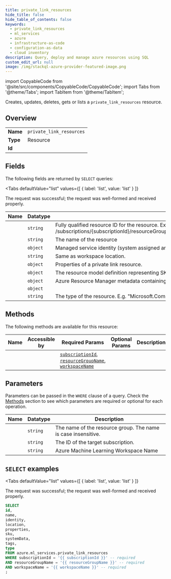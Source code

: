```yaml
--- 
title: private_link_resources
hide_title: false
hide_table_of_contents: false
keywords:
  - private_link_resources
  - ml_services
  - azure
  - infrastructure-as-code
  - configuration-as-data
  - cloud inventory
description: Query, deploy and manage azure resources using SQL
custom_edit_url: null
image: /img/stackql-azure-provider-featured-image.png
---
```


import CopyableCode from '@site/src/components/CopyableCode/CopyableCode';
import Tabs from '@theme/Tabs';
import TabItem from '@theme/TabItem';

Creates, updates, deletes, gets or lists a <code>private_link_resources</code> resource.

## Overview
<table><tbody>
<tr><td><b>Name</b></td><td><code>private_link_resources</code></td></tr>
<tr><td><b>Type</b></td><td>Resource</td></tr>
<tr><td><b>Id</b></td><td><CopyableCode code="azure.ml_services.private_link_resources" /></td></tr>
</tbody></table>

## Fields

The following fields are returned by `SELECT` queries:

<Tabs
    defaultValue="list"
    values={[
        { label: 'list', value: 'list' }
    ]}
>
<TabItem value="list">

The request was successful; the request was well-formed and received properly.

<table>
<thead>
    <tr>
    <th>Name</th>
    <th>Datatype</th>
    <th>Description</th>
    </tr>
</thead>
<tbody>
<tr>
    <td><CopyableCode code="id" /></td>
    <td><code>string</code></td>
    <td>Fully qualified resource ID for the resource. Ex - /subscriptions/&#123;subscriptionId&#125;/resourceGroups/&#123;resourceGroupName&#125;/providers/&#123;resourceProviderNamespace&#125;/&#123;resourceType&#125;/&#123;resourceName&#125;</td>
</tr>
<tr>
    <td><CopyableCode code="name" /></td>
    <td><code>string</code></td>
    <td>The name of the resource</td>
</tr>
<tr>
    <td><CopyableCode code="identity" /></td>
    <td><code>object</code></td>
    <td>Managed service identity (system assigned and/or user assigned identities)</td>
</tr>
<tr>
    <td><CopyableCode code="location" /></td>
    <td><code>string</code></td>
    <td>Same as workspace location.</td>
</tr>
<tr>
    <td><CopyableCode code="properties" /></td>
    <td><code>object</code></td>
    <td>Properties of a private link resource.</td>
</tr>
<tr>
    <td><CopyableCode code="sku" /></td>
    <td><code>object</code></td>
    <td>The resource model definition representing SKU</td>
</tr>
<tr>
    <td><CopyableCode code="systemData" /></td>
    <td><code>object</code></td>
    <td>Azure Resource Manager metadata containing createdBy and modifiedBy information.</td>
</tr>
<tr>
    <td><CopyableCode code="tags" /></td>
    <td><code>object</code></td>
    <td></td>
</tr>
<tr>
    <td><CopyableCode code="type" /></td>
    <td><code>string</code></td>
    <td>The type of the resource. E.g. "Microsoft.Compute/virtualMachines" or "Microsoft.Storage/storageAccounts"</td>
</tr>
</tbody>
</table>
</TabItem>
</Tabs>

## Methods

The following methods are available for this resource:

<table>
<thead>
    <tr>
    <th>Name</th>
    <th>Accessible by</th>
    <th>Required Params</th>
    <th>Optional Params</th>
    <th>Description</th>
    </tr>
</thead>
<tbody>
<tr>
    <td><a href="#list"><CopyableCode code="list" /></a></td>
    <td><CopyableCode code="select" /></td>
    <td><a href="#parameter-subscriptionId"><code>subscriptionId</code></a>, <a href="#parameter-resourceGroupName"><code>resourceGroupName</code></a>, <a href="#parameter-workspaceName"><code>workspaceName</code></a></td>
    <td></td>
    <td></td>
</tr>
</tbody>
</table>

## Parameters

Parameters can be passed in the `WHERE` clause of a query. Check the [Methods](#methods) section to see which parameters are required or optional for each operation.

<table>
<thead>
    <tr>
    <th>Name</th>
    <th>Datatype</th>
    <th>Description</th>
    </tr>
</thead>
<tbody>
<tr id="parameter-resourceGroupName">
    <td><CopyableCode code="resourceGroupName" /></td>
    <td><code>string</code></td>
    <td>The name of the resource group. The name is case insensitive.</td>
</tr>
<tr id="parameter-subscriptionId">
    <td><CopyableCode code="subscriptionId" /></td>
    <td><code>string</code></td>
    <td>The ID of the target subscription.</td>
</tr>
<tr id="parameter-workspaceName">
    <td><CopyableCode code="workspaceName" /></td>
    <td><code>string</code></td>
    <td>Azure Machine Learning Workspace Name</td>
</tr>
</tbody>
</table>

## `SELECT` examples

<Tabs
    defaultValue="list"
    values={[
        { label: 'list', value: 'list' }
    ]}
>
<TabItem value="list">

The request was successful; the request was well-formed and received properly.

```sql
SELECT
id,
name,
identity,
location,
properties,
sku,
systemData,
tags,
type
FROM azure.ml_services.private_link_resources
WHERE subscriptionId = '{{ subscriptionId }}' -- required
AND resourceGroupName = '{{ resourceGroupName }}' -- required
AND workspaceName = '{{ workspaceName }}' -- required
;
```
</TabItem>
</Tabs>
